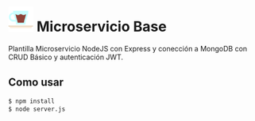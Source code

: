 

# <img src="images/espresso.png" width="10%"> Microservicio Base
Plantilla Microservicio NodeJS con Express y conección a MongoDB con CRUD Básico y autenticación JWT.
## Como usar
```
$ npm install 
$ node server.js
```
